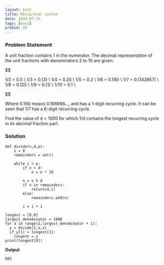 ```yaml
---
layout: post
title: Reciprocal cycles
date: 2020-07-15
tags: [easy]
probid: 26
---
```



### Problem Statement

A unit fraction contains 1 in the numerator. The decimal representation of the unit fractions with denominators 2 to 10 are given:

$$

1/2	= 	0.5 \\ 
1/3	= 	0.(3) \\
1/4	= 	0.25 \\
1/5	= 	0.2 \\
1/6	= 	0.1(6) \\
1/7	= 	0.(142857) \\
1/8	= 	0.125 \\
1/9	= 	0.(1) \\
1/10 = 	0.1 \\

$$

Where 0.1(6) means 0.166666..., and has a 1-digit recurring cycle. It can be seen that 1/7 has a 6-digit recurring cycle.

Find the value of d < 1000 for which 1/d contains the longest recurring cycle in its decimal fraction part.


### Solution

```
def divide(n,d,p):
    i = 0 
    remainders = set() 
    
    while i < p:
        if n < d:
            n = n * 10 
        
        n = n % d 
        if n in remainders: 
            return(d,i) 
        else:
            remainders.add(n) 
        
        i = i + 1 
    
longest = [0,0]
largest_denominator = 1000
for x in range(2,largest_denominator + 1):
  y = divide(1,x,x) 
  if y[1] > longest[1]:
    longest = y
print(longest[0])
```

**Output**

```
983
```
